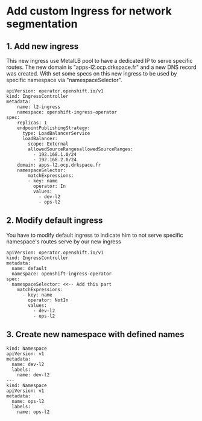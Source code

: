 # Add custom Ingress for network segmentation

## 1. Add new ingress

This new ingress use MetalLB pool to have a dedicated IP to serve specific routes. The new domain is "apps-l2.ocp.drkspace.fr" and a new DNS record was created.
With set some specs on this new ingress to be used by specific namespace via "namespaceSelector". 

```
apiVersion: operator.openshift.io/v1
kind: IngressController
metadata:
    name: l2-ingress
    namespace: openshift-ingress-operator
spec:
    replicas: 1
    endpointPublishingStrategy:
      type: LoadBalancerService
      loadBalancer:
        scope: External
        allowedSourceRangesallowedSourceRanges:
          - 192.168.1.0/24
          - 192.168.2.0/24
    domain: apps-l2.ocp.drkspace.fr
    namespaceSelector:
        matchExpressions:
        - key: name
          operator: In
          values:
            - dev-l2
            - ops-l2
```

## 2. Modify default ingress

You have to modify default ingress to indicate him to not serve specific namespace's routes serve by our new ingress

```
apiVersion: operator.openshift.io/v1
kind: IngressController
metadata:
  name: default
  namespace: openshift-ingress-operator
spec:
  namespaceSelector: <<-- Add this part
    matchExpressions:
      - key: name
        operator: NotIn
        values:
          - dev-l2
          - ops-l2
```

## 3. Create new namespace with defined names

```
kind: Namespace
apiVersion: v1
metadata:
  name: dev-l2
  labels:
    name: dev-l2
---
kind: Namespace
apiVersion: v1
metadata:
  name: ops-l2
  labels:
    name: ops-l2
```